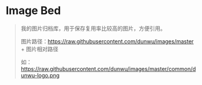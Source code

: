 # Image Bed

> 我的图片归档库，用于保存复用率比较高的图片，方便引用。
>
> 图片路径：https://raw.githubusercontent.com/dunwu/images/master + 图片相对路径
>
> 如：https://raw.githubusercontent.com/dunwu/images/master/common/dunwu-logo.png
